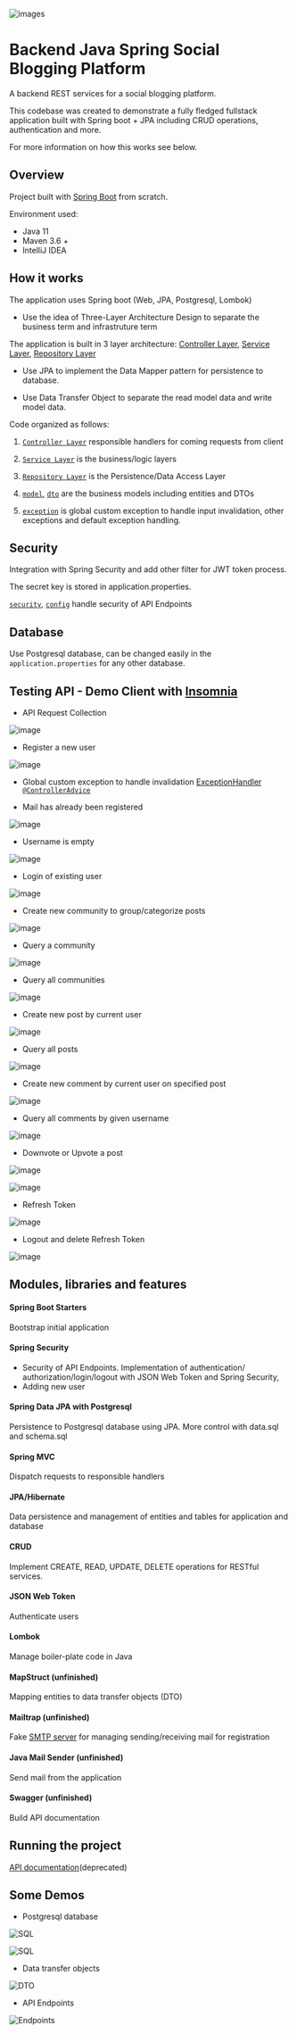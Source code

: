 ![images](https://github.com/namphuong2217/Social-Blogging-Platform/blob/main/documentation/realworld_logo.png)

# Backend Java Spring Social Blogging Platform 

A backend REST services for a social blogging platform.

This codebase was created to demonstrate a fully fledged fullstack application built with Spring boot + JPA including CRUD operations, authentication and more.

For more information on how this works see below.

## Overview

Project built with [Spring Boot](https://spring.io/projects/spring-boot) from scratch.

Environment used:

* Java 11
* Maven 3.6 +
* IntelliJ IDEA

## How it works

The application uses Spring boot (Web, JPA, Postgresql, Lombok)

* Use the idea of Three-Layer Architecture Design to separate the business term and infrastruture term

The application is built in 3 layer architecture: [Controller Layer](https://github.com/namphuong2217/Social-Blogging-Platform/tree/main/src/main/java/com/personalproject/socialbloggingplatform/controller), [Service Layer](https://github.com/namphuong2217/Social-Blogging-Platform/tree/main/src/main/java/com/personalproject/socialbloggingplatform/service), [Repository Layer](https://github.com/namphuong2217/Social-Blogging-Platform/tree/main/src/main/java/com/personalproject/socialbloggingplatform/repository)

* Use JPA to implement the Data Mapper pattern for persistence to database.

* Use Data Transfer Object to separate the read model data and write model data.

Code organized as follows:

1. [``Controller Layer``](https://github.com/namphuong2217/Social-Blogging-Platform/tree/main/src/main/java/com/personalproject/socialbloggingplatform/controller) responsible handlers for coming requests from client
2. [``Service Layer``](https://github.com/namphuong2217/Social-Blogging-Platform/tree/main/src/main/java/com/personalproject/socialbloggingplatform/service) is the business/logic layers
3. [``Repository Layer``](https://github.com/namphuong2217/Social-Blogging-Platform/tree/main/src/main/java/com/personalproject/socialbloggingplatform/repository) is the Persistence/Data Access Layer
4. [``model``](https://github.com/namphuong2217/Social-Blogging-Platform/tree/main/src/main/java/com/personalproject/socialbloggingplatform/model), [``dto``](https://github.com/namphuong2217/Social-Blogging-Platform/tree/main/src/main/java/com/personalproject/socialbloggingplatform/dto) are the business models including entities and DTOs

6. [``exception``](https://github.com/namphuong2217/Social-Blogging-Platform/tree/main/src/main/java/com/personalproject/socialbloggingplatform/exception) is global custom exception to handle input invalidation, other exceptions and default exception handling.

## Security

Integration with Spring Security and add other filter for JWT token process.

The secret key is stored in application.properties.

[``security``](https://github.com/namphuong2217/Social-Blogging-Platform/tree/main/src/main/java/com/personalproject/socialbloggingplatform/security), [``config``](https://github.com/namphuong2217/Social-Blogging-Platform/tree/main/src/main/java/com/personalproject/socialbloggingplatform/config) handle security of API Endpoints

## Database

Use Postgresql database, can be changed easily in the ``application.properties`` for any other database.

## Testing API - Demo Client with [Insomnia](https://insomnia.rest/)

* API Request Collection

![image](https://github.com/namphuong2217/Social-Blogging/blob/main/documentation/000%20API%20Collection.png)

* Register a new user

![image](https://github.com/namphuong2217/Social-Blogging/blob/main/documentation/001%20Register.png)

* Global custom exception to handle invalidation [ExceptionHandler ``@ControllerAdvice``](https://github.com/namphuong2217/Social-Blogging-Platform/tree/main/src/main/java/com/personalproject/socialbloggingplatform/exception)

* Mail has already been registered

![image](https://github.com/namphuong2217/Social-Blogging-Platform/blob/main/documentation/001%20Not%20unique%20mail.png)

* Username is empty

![image](https://github.com/namphuong2217/Social-Blogging-Platform/blob/main/documentation/001%20Register%20Request%20name%20empty.png)

* Login of existing user 

![image](https://github.com/namphuong2217/Social-Blogging/blob/main/documentation/002%20Login.png)

* Create new community to group/categorize posts

![image](https://github.com/namphuong2217/Social-Blogging/blob/main/documentation/003%20Create%20Community.png)

* Query a community

![image](https://github.com/namphuong2217/Social-Blogging/blob/main/documentation/003%20Query%20A%20Community.png)

* Query all communities

![image](https://github.com/namphuong2217/Social-Blogging/blob/main/documentation/004%20Query%20All%20Communities.png)

* Create new post by current user

![image](https://github.com/namphuong2217/Social-Blogging/blob/main/documentation/004%20Create%20a%20post.png)

* Query all posts

![image](https://github.com/namphuong2217/Social-Blogging/blob/main/documentation/006%20Query%20All%20Posts.png)

* Create new comment by current user on specified post

![image](https://github.com/namphuong2217/Social-Blogging/blob/main/documentation/007%20Create%20A%20Comment.png)

* Query all comments by given username

![image](https://github.com/namphuong2217/Social-Blogging/blob/main/documentation/007%20Query%20Comment%20by%20Username.png)

* Downvote or Upvote a post

![image](https://github.com/namphuong2217/Social-Blogging/blob/main/documentation/008%20Vote%20A%20Post.png)

![image](https://github.com/namphuong2217/Social-Blogging/blob/main/documentation/008%20Vote%20A%20Post%20Query%20Post.png)

* Refresh Token

![image](https://github.com/namphuong2217/Social-Blogging/blob/main/documentation/009%20Refresh%20TOken.png)

* Logout and delete Refresh Token

![image](https://github.com/namphuong2217/Social-Blogging/blob/main/documentation/009%20Logout%20RefreshToken%20deleted.png)

## Modules, libraries and features

#### Spring Boot Starters
Bootstrap initial application

#### Spring Security
* Security of API Endpoints. Implementation of authentication/ authorization/login/logout with JSON Web Token and Spring Security, 
* Adding new user

#### Spring Data JPA with Postgresql
Persistence to Postgresql database using JPA. More control with data.sql and schema.sql

#### Spring MVC
Dispatch requests to responsible handlers

#### JPA/Hibernate
Data persistence and management of entities and tables for application and database

#### CRUD 
Implement CREATE, READ, UPDATE, DELETE operations for RESTful services.

#### JSON Web Token 
Authenticate users

#### Lombok
Manage boiler-plate code in Java

#### MapStruct (unfinished)
Mapping entities to data transfer objects (DTO)

#### Mailtrap (unfinished)
Fake [SMTP server](https://mailtrap.io/) for managing sending/receiving mail for registration

#### Java Mail Sender (unfinished)
Send mail from the application

#### Swagger (unfinished)
Build API documentation

## Running the project

[API documentation](https://backend-reddit-heroku.herokuapp.com/swagger-ui.html)(deprecated)

## Some Demos

* Postgresql database

![SQL](https://github.com/namphuong2217/Social-Blogging-Platform/blob/main/documentation/011%20SQL%20Pgadmin%201.png)

![SQL](https://github.com/namphuong2217/Social-Blogging-Platform/blob/main/documentation/011%20SQL%20Pgadmin.png)

* Data transfer objects

![DTO](https://github.com/namphuong2217/Backend-JavaSpring-Reddit/blob/main/src/main/resources/images/Screenshot%20from%202020-11-13%2009-51-13.png)

* API Endpoints

![Endpoints](https://github.com/namphuong2217/Social-Blogging-Platform/blob/main/documentation/010%20API%20Endpoints.png)

